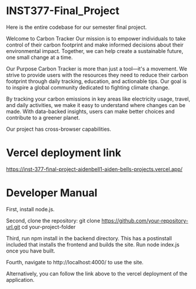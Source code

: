 # INST377-Final_Project
Here is the entire codebase for our semester final project.

Welcome to Carbon Tracker
Our mission is to empower individuals to take control of their carbon footprint and make informed decisions about their environmental impact. Together, we can help create a sustainable future, one small change at a time.

Our Purpose
Carbon Tracker is more than just a tool—it's a movement. We strive to provide users with the resources they need to reduce their carbon footprint through daily tracking, education, and actionable tips. Our goal is to inspire a global community dedicated to fighting climate change.

By tracking your carbon emissions in key areas like electricity usage, travel, and daily activities, we make it easy to understand where changes can be made. With data-backed insights, users can make better choices and contribute to a greener planet.

Our project has cross-browser capabilities. 

# Vercel deployment link
https://inst-377-final-project-aidenbell1-aiden-bells-projects.vercel.app/

# Developer Manual
First, install node.js. 

Second, clone the repository: 
git clone https://github.com/your-repository-url.git 
cd your-project-folder

Third, run npm install in the backend directory. This has a postinstall included that installs the frontend and builds the site. Run node index.js once you have built. 

Fourth, navigate to http://localhost:4000/ to use the site. 

Alternatively, you can follow the link above to the vercel deployment of the application. 

